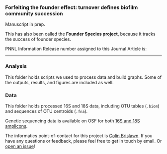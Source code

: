 ### Forfeiting the founder effect: turnover defines biofilm community succession

Manuscript in prep.

This has also been called the **Founder Species project**, because it tracks the success of founder species.

PNNL Information Release number assigned to this Journal Article is:

---

### Analysis

This folder holds scripts we used to process data and build graphs. Some of the outputs, results, and figures are included as well.

### Data

This folder holds processed 16S and 18S data, including OTU tables (`.biom`) and sequences of OTU centroids (`.fna`).

Genetic sequencing data is available on OSF for both [16S and 18S amplicons](https://osf.io/a48vj/).

The informatics point-of-contact for this project is [Colin Brislawn](https://www.github.com/colinbrislawn).
If you have any questions or feedback, please feel free to get in touch by email.
Or [open an issue](https://github.com/pnnl/brislawn-2018-founders-species/issues)!
